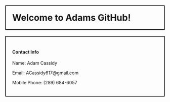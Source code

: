 <!DOCTYPE html>
<html lang="en">
<head>
    <meta charset="UTF-8">
    <meta http-equiv="X-UA-Compatible" content="IE=edge">
    <meta name="viewport" content="width=device-width, initial-scale=1.0">
    <title>Document</title>
    <style>
        h1, .contact
        {
            padding: 20px;
            border: 2px solid black;
        }
    </style>
</head>
<body>
    <h1> Welcome to Adams GitHub!</h1>
    <div class="contact">
        <h4>Contact Info</h4>
        <p>Name: Adam Cassidy</p>
        <p>Email: ACassidy617@gmail.com</p>
        <p>Mobile Phone: (289) 684-6057</p>
    </div>
</body>
</html>
